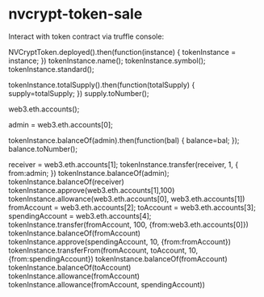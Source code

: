 # nvcrypt-token-sale


Interact with token contract via truffle console:

NVCryptToken.deployed().then(function(instance) { tokenInstance = instance; })
tokenInstance.name();
tokenInstance.symbol();
tokenInstance.standard();

tokenInstance.totalSupply().then(function(totalSupply) { supply=totalSupply; })
supply.toNumber();

web3.eth.accounts();

admin = web3.eth.accounts[0];

tokenInstance.balanceOf(admin).then(function(bal) { balance=bal; });
balance.toNumber();

receiver = web3.eth.accounts[1]; tokenInstance.transfer(receiver, 1, { from:admin; })
tokenInstance.balanceOf(admin);
tokenInstance.balanceOf(receiver)
tokenInstance.approve(web3.eth.accounts[1],100)
tokenInstance.allowance(web3.eth.accounts[0], web3.eth.accounts[1])
fromAccount = web3.eth.accounts[2];
toAccount = web3.eth.accounts[3];
spendingAccount = web3.eth.accounts[4];
tokenInstance.transfer(fromAccount, 100, {from:web3.eth.accounts[0]})
tokenInstance.balanceOf(fromAccount)
tokenInstance.approve(spendingAccount, 10, {from:fromAccount})
tokenInstance.transferFrom(fromAccount, toAccount, 10, {from:spendingAccount})
tokenInstance.balanceOf(fromAccount)
tokenInstance.balanceOf(toAccount)
tokenInstance.allowance(fromAccount)
tokenInstance.allowance(fromAccount, spendingAccount))













